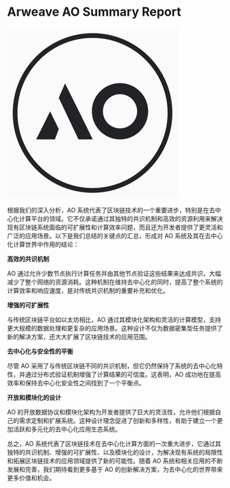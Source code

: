 # Arweave AO Summary Report

![image](report-data/Logo.png)

根据我们的深入分析，AO 系统代表了区块链技术的一个重要进步，特别是在去中心化计算平台的领域。它不仅承诺通过其独特的共识机制和高效的资源利用来解决现有区块链系统面临的可扩展性和计算效率问题，而且还为开发者提供了更灵活和广泛的应用场景。以下是我们总结的关键点的汇总，形成对 AO 系统及其在去中心化计算世界中作用的结论：

**高效的共识机制**

AO 通过允许少数节点执行计算任务并由其他节点验证这些结果来达成共识，大幅减少了整个网络的资源消耗。这种机制在维持去中心化的同时，提高了整个系统的计算效率和响应速度，是对传统共识机制的重要补充和优化。

**增强的可扩展性**

与传统区块链平台如以太坊相比，AO 通过其模块化架构和灵活的计算模型，支持更大规模的数据处理和更复杂的应用场景。这种设计不仅为数据密集型任务提供了新的解决方案，还大大扩展了区块链技术的应用范围。

**去中心化与安全性的平衡**

尽管 AO 采用了与传统区块链不同的共识机制，但它仍然保持了系统的去中心化特性，并通过分布式验证机制增强了计算结果的可信度。这表明，AO 成功地在提高效率和保持去中心化安全性之间找到了一个平衡点。

**开放和模块化的设计**

AO 的开放数据协议和模块化架构为开发者提供了巨大的灵活性，允许他们根据自己的需求定制和扩展系统。这种设计理念促进了创新和多样性，有助于建立一个更加活跃和多元化的去中心化应用生态系统。

总之，AO 系统代表了区块链技术在去中心化计算方面的一次重大进步，它通过其独特的共识机制、增强的可扩展性、以及模块化的设计，为解决现有系统的局限性和拓展区块链技术的应用领域提供了新的可能性。随着 AO 系统和相关应用的不断发展和完善，我们期待看到更多基于 AO 的创新解决方案，为去中心化的世界带来更多价值和机会。
